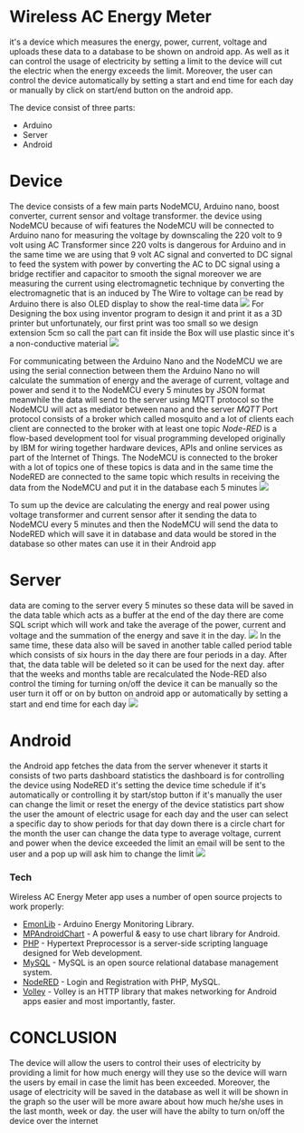 # Wireless AC Energy Meter

it's a device which measures the energy, power, current, voltage and uploads these data to a database to be shown on android app. As well as it can control the usage of electricity by setting a limit to the device will cut the electric when the energy exceeds the limit. Moreover, the user can control the device automatically by setting a start and end time for each day or manually by click on start/end button on the android app.

The device consist of three parts:
  - Arduino
  - Server
  - Android
  
# Device
The device consists of a few main parts NodeMCU, Arduino nano, boost converter, current sensor and voltage transformer. the device using NodeMCU because of wifi features the NodeMCU will be connected to Arduino nano for measuring the voltage by downscaling the 220 volt to 9 volt using AC Transformer since 220 volts is dangerous for Arduino and in the same time we are using that 9 volt AC signal and converted to DC signal to feed the system with power by converting the AC to DC signal using a bridge rectifier and capacitor to smooth the signal moreover we are measuring the current using electromagnetic technique by converting the electromagnetic that is an induced by The Wire to voltage can be read by Arduino there is also OLED display to show the real-time data
![](https://raw.githubusercontent.com/omarauf/Wireless-AC-Energy-Meter/master/Schematic/Circuit.png)
For Designing the box using inventor program to design it and print it as a 3D printer but unfortunately, our first print was too small so we design extension 5cm so call the part can fit inside the Box will use plastic since it's a non-conductive material
![](https://raw.githubusercontent.com/omarauf/Wireless-AC-Energy-Meter/master/Schematic/Design.PNG)


For communicating between the Arduino Nano and the NodeMCU we are using the serial connection between them the Arduino Nano no will calculate the summation of energy and the average of current, voltage and power and send it to the NodeMCU every 5 minutes by JSON format meanwhile the data will send to the server using MQTT protocol so the NodeMCU will act as mediator between nano and the server
*MQTT* Port protocol consists of a broker which called mosquito and a lot of clients each client are connected to the broker with at least one topic
*Node-RED* is a flow-based development tool for visual programming developed originally by IBM for wiring together hardware devices, APIs and online services as part of the Internet of Things.
The NodeMCU is connected to the broker with a lot of topics one of these topics is data and in the same time the NodeRED are connected to the same topic which results in receiving the data from the NodeMCU and put it in the database each 5 minutes
![](https://raw.githubusercontent.com/omarauf/Wireless-AC-Energy-Meter/master/Schematic/Communication%20system..PNG)

To sum up the device are calculating the energy and real power using voltage transformer and current sensor after it sending the data to NodeMCU every 5 minutes and then the NodeMCU will send the data to NodeRED which will save it in database and data would be stored in the database so other mates can use it in their Android app

# Server
data are coming to the server every 5 minutes so these data will be saved in the data table which acts as a buffer at the end of the day there are come SQL script which will work and take the average of the power, current and voltage and the summation of the energy and save it in the day.
![](https://raw.githubusercontent.com/omarauf/Wireless-AC-Energy-Meter/master/Schematic/DataBase.png?)
In the same time, these data also will be saved in another table called period table which consists of six hours in the day there are four periods in a day.
After that, the data table will be deleted so it can be used for the next day. after that the weeks and months table are recalculated
the Node-RED also control the timing for turning on/off the device it can be manually so the user turn it off or on by button on android app or automatically by setting a start and end time for each day
![](https://raw.githubusercontent.com/omarauf/Wireless-AC-Energy-Meter/master/Schematic/NodeRED.jpg?)

# Android
the Android app fetches the data from the server whenever it starts it consists of two parts dashboard statistics the dashboard is for controlling the device using NodeRED it's setting the device time schedule if it's automatically or controlling it by start/stop button if it's manually the user can change the limit or reset the energy of the device
statistics part show the user the amount of electric usage for each day and the user can select a specific day to show periods for that day down there is a circle chart for the month the user can change the data type to average voltage, current and power
when the device exceeded the limit an email will be sent to the user and a pop up will ask him to change the limit
![](https://raw.githubusercontent.com/omarauf/Wireless-AC-Energy-Meter/master/Schematic/Android%202.jpg?)

### Tech
Wireless AC Energy Meter app uses a number of open source projects to work properly:

* [EmonLib] - Arduino Energy Monitoring Library.
* [MPAndroidChart] - A powerful & easy to use chart library for Android.
* [PHP] - Hypertext Preprocessor is a server-side scripting language designed for Web development.
* [MySQL] - MySQL is an open source relational database management system.
* [NodeRED] - Login and Registration with PHP, MySQL.
* [Volley] - Volley is an HTTP library that makes networking for Android apps easier and most importantly, faster.

# CONCLUSION
The device will allow the users to control their uses of electricity by providing a limit for how much energy will they use so the device will warn the users by email in case the limit has been exceeded. Moreover, the usage of electricity will be saved in the database as well it will be shown in the graph so the user will be more aware about how much he/she uses in the last month, week or day. the user will have the abilty to turn on/off the device over the internet


   [EmonLib]: <https://github.com/openenergymonitor/EmonLib/>
   [MPAndroidChart]: <https://github.com/PhilJay/MPAndroidChart/>
   [php]: <http://twitter.com/tjholowaychuk>
   [mysql]: <https://www.mysql.com/>
   [NodeRED]: <Flow-based programming for the Internet of Things/>
   [Volley]: <https://developer.android.com/training/volley/>
   

